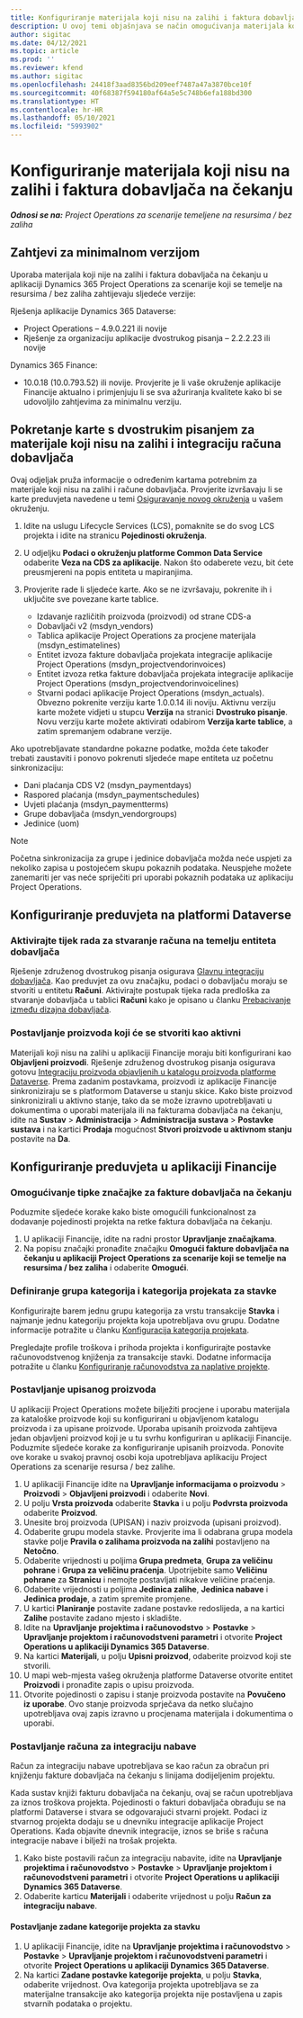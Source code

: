 ```yaml
---
title: Konfiguriranje materijala koji nisu na zalihi i faktura dobavljača na čekanju
description: U ovoj temi objašnjava se način omogućivanja materijala koji nije na zalihi i faktura dobavljača na čekanju.
author: sigitac
ms.date: 04/12/2021
ms.topic: article
ms.prod: ''
ms.reviewer: kfend
ms.author: sigitac
ms.openlocfilehash: 24418f3aad8356bd209eef7487a47a3870bce10f
ms.sourcegitcommit: 40f68387f594180af64a5e5c748b6efa188bd300
ms.translationtype: HT
ms.contentlocale: hr-HR
ms.lasthandoff: 05/10/2021
ms.locfileid: "5993902"
---
```

# <a name="configure-non-stocked-materials-and-pending-vendor-invoices"></a>Konfiguriranje materijala koji nisu na zalihi i faktura dobavljača na čekanju

_**Odnosi se na:** Project Operations za scenarije temeljene na resursima / bez zaliha_

## <a name="minimum-version-requirement"></a>Zahtjevi za minimalnom verzijom

Uporaba materijala koji nije na zalihi i faktura dobavljača na čekanju u aplikaciji Dynamics 365 Project Operations za scenarije koji se temelje na resursima / bez zaliha zahtijevaju sljedeće verzije:

Rješenja aplikacije Dynamics 365 Dataverse:

- Project Operations – 4.9.0.221 ili novije
- Rješenje za organizaciju aplikacije dvostrukog pisanja – 2.2.2.23 ili novije

Dynamics 365 Finance:
- 10.0.18 (10.0.793.52) ili novije. Provjerite je li vaše okruženje aplikacije Financije aktualno i primjenjuju li se sva ažuriranja kvalitete kako bi se udovoljilo zahtjevima za minimalnu verziju.

## <a name="run-dual-write-maps-for-non-stocked-materials-and-vendor-invoice-integration"></a>Pokretanje karte s dvostrukim pisanjem za materijale koji nisu na zalihi i integraciju računa dobavljača

Ovaj odjeljak pruža informacije o određenim kartama potrebnim za materijale koji nisu na zalihi i račune dobavljača. Provjerite izvršavaju li se karte preduvjeta navedene u temi [Osiguravanje novog okruženja](../environment/resource-provision-new-environment.md#run-project-operations-dual-write-maps) u vašem okruženju.

1. Idite na uslugu Lifecycle Services (LCS), pomaknite se do svog LCS projekta i idite na stranicu **Pojedinosti okruženja**.
2. U odjeljku **Podaci o okruženju platforme Common Data Service** odaberite **Veza na CDS za aplikacije**. Nakon što odaberete vezu, bit ćete preusmjereni na popis entiteta u mapiranjima.
3. Provjerite rade li sljedeće karte. Ako se ne izvršavaju, pokrenite ih i uključite sve povezane karte tablice.

    - Izdavanje različitih proizvoda (proizvodi) od strane CDS-a
    - Dobavljači v2 (msdyn_vendors)
    - Tablica aplikacije Project Operations za procjene materijala (msdyn_estimatelines)
    - Entitet izvoza fakture dobavljača projekata integracije aplikacije Project Operations (msdyn_projectvendorinvoices)
    - Entitet izvoza retka fakture dobavljača projekata integracije aplikacije Project Operations (msdyn_projectvendorinvoicelines)
    - Stvarni podaci aplikacije Project Operations (msdyn_actuals). Obvezno pokrenite verziju karte 1.0.0.14 ili noviju. Aktivnu verziju karte možete vidjeti u stupcu **Verzija** na stranici **Dvostruko pisanje**. Novu verziju karte možete aktivirati odabirom **Verzija karte tablice**, a zatim spremanjem odabrane verzije.

Ako upotrebljavate standardne pokazne podatke, možda ćete također trebati zaustaviti i ponovo pokrenuti sljedeće mape entiteta uz početnu sinkronizaciju:
  - Dani plaćanja CDS V2 (msdyn_paymentdays)
  - Raspored plaćanja (msdyn_paymentschedules)
  - Uvjeti plaćanja (msdyn_paymentterms)
  - Grupe dobavljača (msdyn_vendorgroups)
  - Jedinice (uom)

> [!NOTE]
> Početna sinkronizacija za grupe i jedinice dobavljača možda neće uspjeti za nekoliko zapisa u postojećem skupu pokaznih podataka. Neuspjehe možete zanemariti jer vas neće spriječiti pri uporabi pokaznih podataka uz aplikaciju Project Operations.

## <a name="configure-prerequisites-in-dataverse"></a>Konfiguriranje preduvjeta na platformi Dataverse

### <a name="activate-workflow-to-create-accounts-based-on-vendor-entity"></a>Aktivirajte tijek rada za stvaranje računa na temelju entiteta dobavljača

Rješenje združenog dvostrukog pisanja osigurava [Glavnu integraciju dobavljača](/dynamics365/fin-ops-core/dev-itpro/data-entities/dual-write/vendor-mapping.md). Kao preduvjet za ovu značajku, podaci o dobavljaču moraju se stvoriti u entitetu **Računi**. Aktivirajte postupak tijeka rada predloška za stvaranje dobavljača u tablici **Računi** kako je opisano u članku [Prebacivanje između dizajna dobavljača](/dynamics365/fin-ops-core/dev-itpro/data-entities/dual-write/vendor-switch.md#use-the-extended-vendor-design-for-vendors-of-the-organization-type).

### <a name="set-products-to-be-created-as-active"></a>Postavljanje proizvoda koji će se stvoriti kao aktivni

Materijali koji nisu na zalihi u aplikaciji Financije moraju biti konfigurirani kao **Objavljeni proizvodi**. Rješenje združenog dvostrukog pisanja osigurava gotovu [Integraciju proizvoda objavljenih u katalogu proizvoda platforme Dataverse](/dynamics365/fin-ops-core/dev-itpro/data-entities/dual-write/product-mapping.md). Prema zadanim postavkama, proizvodi iz aplikacije Financije sinkroniziraju se s platformom Dataverse u stanju skice. Kako biste proizvod sinkronizirali u aktivno stanje, tako da se može izravno upotrebljavati u dokumentima o uporabi materijala ili na fakturama dobavljača na čekanju, idite na **Sustav** > **Administracija** > **Administracija sustava** > **Postavke sustava** i na kartici **Prodaja** mogućnost **Stvori proizvode u aktivnom stanju** postavite na **Da**.

## <a name="configure-prerequisites-in-finance"></a>Konfiguriranje preduvjeta u aplikaciji Financije

### <a name="enable-the-feature-key-for-pending-vendor-invoices"></a>Omogućivanje tipke značajke za fakture dobavljača na čekanju

Poduzmite sljedeće korake kako biste omogućili funkcionalnost za dodavanje pojedinosti projekta na retke faktura dobavljača na čekanju.

1. U aplikaciji Financije, idite na radni prostor **Upravljanje značajkama**.
2. Na popisu značajki pronađite značajku **Omogući fakture dobavljača na čekanju u aplikaciji Project Operations za scenarije koji se temelje na resursima / bez zaliha** i odaberite **Omogući**.

### <a name="define-category-groups-and-project-categories-for-items"></a>Definiranje grupa kategorija i kategorija projekata za stavke

Konfigurirajte barem jednu grupu kategorija za vrstu transakcije **Stavka** i najmanje jednu kategoriju projekta koja upotrebljava ovu grupu. Dodatne informacije potražite u članku [Konfiguracija kategorija projekata](../project-accounting/configure-project-categories.md#category-groups).

Pregledajte profile troškova i prihoda projekta i konfigurirajte postavke računovodstvenog knjiženja za transakcije stavki. Dodatne informacija potražite u članku [Konfiguriranje računovodstva za naplative projekte](../project-accounting/configure-accounting-billable-projects.md).

### <a name="set-up-a-write-in-product"></a>Postavljanje upisanog proizvoda

U aplikaciji Project Operations možete bilježiti procjene i uporabu materijala za kataloške proizvode koji su konfigurirani u objavljenom katalogu proizvoda i za upisane proizvode. Uporaba upisanih proizvoda zahtijeva jedan objavljeni proizvod koji je u tu svrhu konfiguriran u aplikaciji Financije. Poduzmite sljedeće korake za konfiguriranje upisanih proizvoda. Ponovite ove korake u svakoj pravnoj osobi koja upotrebljava aplikaciju Project Operations za scenarije resursa / bez zalihe.

1. U aplikaciji Financije idite na **Upravljanje informacijama o proizvodu** > **Proizvodi** > **Objavljeni proizvodi** i odaberite **Novi**.
2. U polju **Vrsta proizvoda** odaberite **Stavka** i u polju **Podvrsta proizvoda** odaberite **Proizvod**.
3. Unesite broj proizvoda (UPISAN) i naziv proizvoda (upisani proizvod).
4. Odaberite grupu modela stavke. Provjerite ima li odabrana grupa modela stavke polje **Pravila o zalihama proizvoda na zalihi** postavljeno na **Netočno**.
5. Odaberite vrijednosti u poljima **Grupa predmeta**, **Grupa za veličinu pohrane** i **Grupa za veličinu praćenja**. Upotrijebite samo **Veličinu pohrane** za **Stranicu** i nemojte postavljati nikakve veličine praćenja.
6. Odaberite vrijednosti u poljima **Jedinica zalihe**, **Jedinica nabave** i **Jedinica prodaje**, a zatim spremite promjene.
7. U kartici **Planiranje** postavite zadane postavke redoslijeda, a na kartici **Zalihe** postavite zadano mjesto i skladište.
8. Idite na **Upravljanje projektima i računovodstvo** > **Postavke** > **Upravljanje projektom i računovodstveni parametri** i otvorite **Project Operations u aplikaciji Dynamics 365 Dataverse**. 
9. Na kartici **Materijali**, u polju **Upisni proizvod**, odaberite proizvod koji ste stvorili.
10. U mapi web-mjesta vašeg okruženja platforme Dataverse otvorite entitet **Proizvodi** i pronađite zapis o upisu proizvoda. 
11. Otvorite pojedinosti o zapisu i stanje proizvoda postavite na **Povučeno iz uporabe**. Ovo stanje proizvoda sprječava da netko slučajno upotrebljava ovaj zapis izravno u procjenama materijala i dokumentima o uporabi.

### <a name="set-up-a-procurement-integration-account"></a>Postavljanje računa za integraciju nabave

Račun za integraciju nabave upotrebljava se kao račun za obračun pri knjiženju fakture dobavljača na čekanju s linijama dodijeljenim projektu.

Kada sustav knjiži fakturu dobavljača na čekanju, ovaj se račun upotrebljava za iznos troškova projekta. Pojedinosti o fakturi dobavljača obrađuju se na platformi Dataverse i stvara se odgovarajući stvarni projekt. Podaci iz stvarnog projekta dodaju se u dnevniku integracije aplikacije Project Operations. Kada objavite dnevnik integracije, iznos se briše s računa integracije nabave i bilježi na trošak projekta.

1. Kako biste postavili račun za integraciju nabavite, idite na **Upravljanje projektima i računovodstvo** > **Postavke** > **Upravljanje projektom i računovodstveni parametri** i otvorite **Project Operations u aplikaciji Dynamics 365 Dataverse**. 
2. Odaberite karticu **Materijali** i odaberite vrijednost u polju **Račun za integraciju nabave**.

#### <a name="set-up-project-category-defaults-for-an-item"></a>Postavljanje zadane kategorije projekta za stavku

1. U aplikaciji Financije, idite na **Upravljanje projektima i računovodstvo** > **Postavke** > **Upravljanje projektom i računovodstveni parametri** i otvorite **Project Operations u aplikaciji Dynamics 365 Dataverse**. 
2. Na kartici **Zadane postavke kategorije projekta**, u polju **Stavka**, odaberite vrijednost. Ova kategorija projekta upotrebljava se za materijalne transakcije ako kategorija projekta nije postavljena u zapis stvarnih podataka o projektu.
